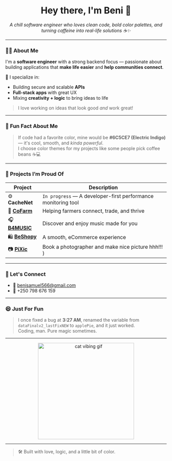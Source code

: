 <h1 align="center">Hey there, I'm Beni 👋</h1>
<p align="center">
  <em>A chill software engineer who loves clean code, bold color palettes, and turning caffeine into real-life solutions ☕✨</em>
</p>

---

### 👨‍💻 About Me

I'm a **software engineer** with a strong backend focus — passionate about building applications that **make life easier** and **help communities connect**.

🔧 I specialize in:
- Building secure and scalable **APIs**
- **Full-stack apps** with great UX
- Mixing **creativity + logic** to bring ideas to life

> I love working on ideas that look good *and* work great!

---

### 🎨 Fun Fact About Me
> If code had a favorite color, mine would be **#6C5CE7 (Electric Indigo)** — it's cool, smooth, and *kinda powerful*.  
I choose color themes for my projects like some people pick coffee beans ☕💻

---

### 🚀 Projects I’m Proud Of

| Project | Description |
|--------|-------------|
| ⚙️ **CacheNet** | `In progress` — A developer-first performance monitoring tool |
| 🌾 [**CoFarm**](https://cofarm.vercel.app) | Helping farmers connect, trade, and thrive |
| 🎧 [**B4MUSIC**](https://b4music.vercel.app) | Discover and enjoy music made for you |
| 🛍️ [**BeShopy**](https://beshopy.vercel.app) | A smooth, eCommerce experience |
| 📷 [**PiXic**](https://pixic.vercel.app) | Book a photographer and make nice picture hhh!!! ) |

---

### 💌 Let's Connect

- 📧 [benisamuel566@gmail.com](mailto:benisamuel566@gmail.com)
- 📱 +250 798 676 159

---

### 😄 Just For Fun
> I once fixed a bug at **3:27 AM**, renamed the variable from `dataFinalv2_lastFixNEW` to `applePie`, and it just worked.  
Coding, man. Pure magic sometimes.

---

<p align="center">
  <img src="https://media.giphy.com/media/JIX9t2j0ZTN9S/giphy.gif" width="300" alt="cat vibing gif" />
</p>

---

> 🛠️ Built with love, logic, and a little bit of color.
